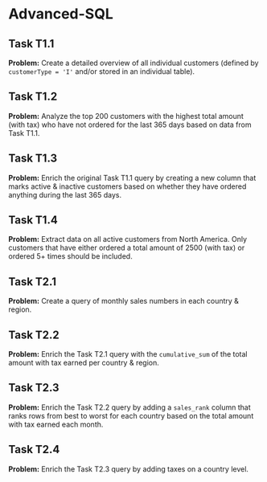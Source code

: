 # Advanced-SQL
## Task T1.1
**Problem:** Create a detailed overview of all individual customers (defined by `customerType = 'I'` and/or stored in an individual table).

## Task T1.2
**Problem:** Analyze the top 200 customers with the highest total amount (with tax) who have not ordered for the last 365 days based on data from Task T1.1.

## Task T1.3
**Problem:** Enrich the original Task T1.1 query by creating a new column that marks active & inactive customers based on whether they have ordered anything during the last 365 days.

## Task T1.4
**Problem:** Extract data on all active customers from North America. Only customers that have either ordered a total amount of 2500 (with tax) or ordered 5+ times should be included.

## Task T2.1
**Problem:** Create a query of monthly sales numbers in each country & region.

## Task T2.2
**Problem:** Enrich the Task T2.1 query with the `cumulative_sum` of the total amount with tax earned per country & region.

## Task T2.3
**Problem:** Enrich the Task T2.2 query by adding a `sales_rank` column that ranks rows from best to worst for each country based on the total amount with tax earned each month.

## Task T2.4
**Problem:** Enrich the Task T2.3 query by adding taxes on a country level.
